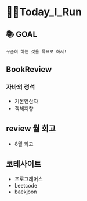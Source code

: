 # 🏃‍♂️Today_I_Run

## 📚 GOAL

```
꾸준히 하는 것을 목표로 하자!
```

## BookReview

### 자바의 정석

- 기본연산자
- 객체지향


## review 월 회고

- 8월 회고


## 코테사이트

- 프로그래머스
- Leetcode
- baekjoon